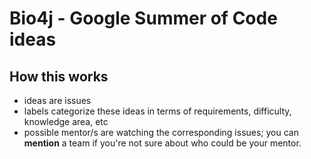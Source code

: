 # Bio4j - Google Summer of Code ideas

## How this works

- ideas are issues
- labels categorize these ideas in terms of requirements, difficulty, knowledge area, etc
- possible mentor/s are watching the corresponding issues; you can **mention** a team if you're not sure about who could be your mentor.
